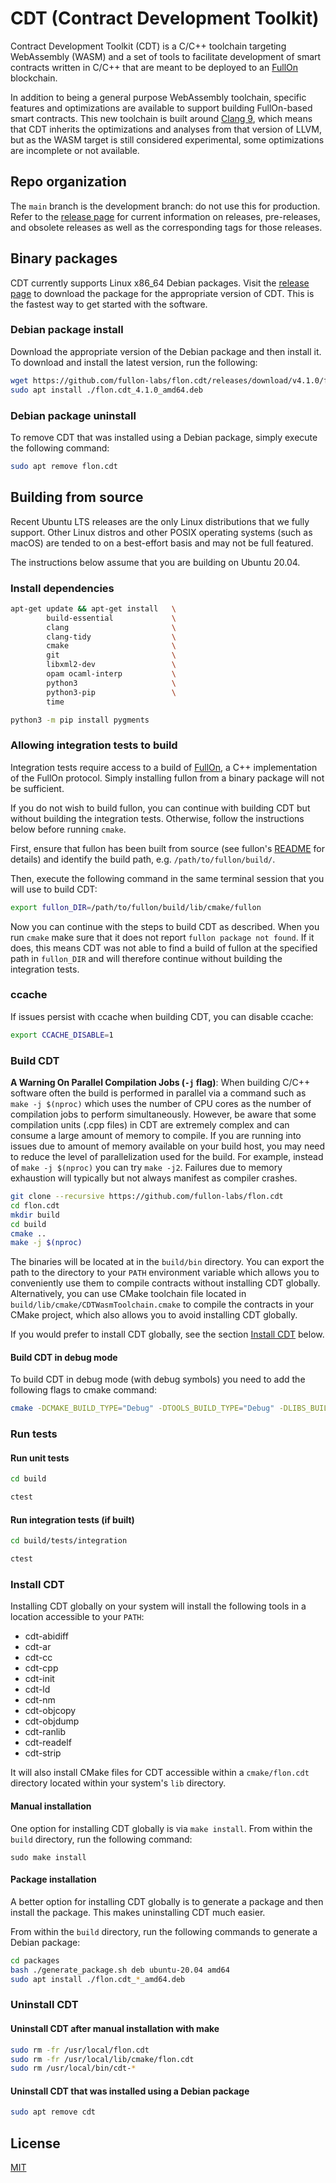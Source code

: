 # CDT (Contract Development Toolkit)

Contract Development Toolkit (CDT) is a C/C++ toolchain targeting WebAssembly (WASM) and a set of tools to facilitate development of smart contracts written in C/C++ that are meant to be deployed to an [FullOn](https://github.com/fullon-labs/) blockchain.

In addition to being a general purpose WebAssembly toolchain, specific features and optimizations are available to support building FullOn-based smart contracts. This new toolchain is built around [Clang 9](https://github.com/fullon-labs/cdt-llvm), which means that CDT inherits the optimizations and analyses from that version of LLVM, but as the WASM target is still considered experimental, some optimizations are incomplete or not available.

## Repo organization

The `main` branch is the development branch: do not use this for production. Refer to the [release page](https://github.com/fullon-labs/flon.cdt/releases) for current information on releases, pre-releases, and obsolete releases as well as the corresponding tags for those releases.
## Binary packages

CDT currently supports Linux x86_64 Debian packages. Visit the [release page](https://github.com/fullon-labs/flon.cdt/releases) to download the package for the appropriate version of CDT. This is the fastest way to get started with the software.
### Debian package install

Download the appropriate version of the Debian package and then install it. To download and install the latest version, run the following:

```sh
wget https://github.com/fullon-labs/flon.cdt/releases/download/v4.1.0/flon.cdt_4.1.0_amd64.deb
sudo apt install ./flon.cdt_4.1.0_amd64.deb
```
### Debian package uninstall

To remove CDT that was installed using a Debian package, simply execute the following command:

```sh
sudo apt remove flon.cdt
```

## Building from source

Recent Ubuntu LTS releases are the only Linux distributions that we fully support. Other Linux distros and other POSIX operating systems (such as macOS) are tended to on a best-effort basis and may not be full featured.

The instructions below assume that you are building on Ubuntu 20.04.

### Install dependencies

```sh
apt-get update && apt-get install   \
        build-essential             \
        clang                       \
        clang-tidy                  \
        cmake                       \
        git                         \
        libxml2-dev                 \
        opam ocaml-interp           \
        python3                     \
        python3-pip                 \
        time
```

```sh
python3 -m pip install pygments
```

### Allowing integration tests to build

Integration tests require access to a build of [FullOn](https://github.com/fullon-labs/fullon), a C++ implementation of the FullOn protocol. Simply installing fullon from a binary package will not be sufficient.

If you do not wish to build fullon, you can continue with building CDT but without building the integration tests. Otherwise, follow the instructions below before running `cmake`.

First, ensure that fullon has been built from source (see fullon's [README](https://github.com/fullon-labs/fullon#building-from-source) for details) and identify the build path, e.g. `/path/to/fullon/build/`.

Then, execute the following command in the same terminal session that you will use to build CDT:

```sh
export fullon_DIR=/path/to/fullon/build/lib/cmake/fullon
```

Now you can continue with the steps to build CDT as described. When you run `cmake` make sure that it does not report `fullon package not found`. If it does, this means CDT was not able to find a build of fullon at the specified path in `fullon_DIR` and will therefore continue without building the integration tests.

### ccache

If issues persist with ccache when building CDT, you can disable ccache:

```sh
export CCACHE_DISABLE=1
```

### Build CDT

**A Warning On Parallel Compilation Jobs (`-j` flag)**: When building C/C++ software often the build is performed in parallel via a command such as `make -j $(nproc)` which uses the number of CPU cores as the number of compilation jobs to perform simultaneously. However, be aware that some compilation units (.cpp files) in CDT are extremely complex and can consume a large amount of memory to compile. If you are running into issues due to amount of memory available on your build host, you may need to reduce the level of parallelization used for the build. For example, instead of `make -j $(nproc)` you can try `make -j2`. Failures due to memory exhaustion will typically but not always manifest as compiler crashes.

```sh
git clone --recursive https://github.com/fullon-labs/flon.cdt
cd flon.cdt
mkdir build
cd build
cmake ..
make -j $(nproc)
```

The binaries will be located at in the `build/bin` directory. You can export the path to the directory to your `PATH` environment variable which allows you to conveniently use them to compile contracts without installing CDT globally. Alternatively, you can use CMake toolchain file located in `build/lib/cmake/CDTWasmToolchain.cmake` to compile the contracts in your CMake project, which also allows you to avoid installing CDT globally.

If you would prefer to install CDT globally, see the section [Install CDT](#install-cdt) below.

#### Build CDT in debug mode

To build CDT in debug mode (with debug symbols) you need to add the following flags to cmake command:
```sh
cmake -DCMAKE_BUILD_TYPE="Debug" -DTOOLS_BUILD_TYPE="Debug" -DLIBS_BUILD_TYPE="Debug" ..
```

### Run tests

#### Run unit tests

```sh
cd build

ctest
```

#### Run integration tests (if built)

```sh
cd build/tests/integration

ctest
```

### Install CDT

Installing CDT globally on your system will install the following tools in a location accessible to your `PATH`:

* cdt-abidiff
* cdt-ar
* cdt-cc
* cdt-cpp
* cdt-init
* cdt-ld
* cdt-nm
* cdt-objcopy
* cdt-objdump
* cdt-ranlib
* cdt-readelf
* cdt-strip

It will also install CMake files for CDT accessible within a `cmake/flon.cdt` directory located within your system's `lib` directory.
#### Manual installation

One option for installing CDT globally is via `make install`. From within the `build` directory, run the following command:

```
sudo make install
```

#### Package installation

A better option for installing CDT globally is to generate a package and then install the package. This makes uninstalling CDT much easier.

From within the `build` directory, run the following commands to generate a Debian package:

```sh
cd packages
bash ./generate_package.sh deb ubuntu-20.04 amd64
sudo apt install ./flon.cdt_*_amd64.deb
```

### Uninstall CDT

#### Uninstall CDT after manual installation with make

```sh
sudo rm -fr /usr/local/flon.cdt
sudo rm -fr /usr/local/lib/cmake/flon.cdt
sudo rm /usr/local/bin/cdt-*
```

#### Uninstall CDT that was installed using a Debian package

```sh
sudo apt remove cdt
```

## License

[MIT](./LICENSE)
